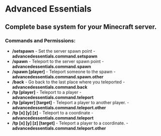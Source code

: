 # Advanced Essentials

<h2> Complete base system for your Minecraft server. </h2>

<h3> Commands and Permissions: </h3>

* <b>/setspawn</b> - Set the server spawn point - <b>advancedessentials.command.setspawn</b>
* <b>/spawn</b> - Teleport to the server spawn point - <b>advancedessentials.command.spawn</b>
* <b>/spawn [player]</b> - Teleport someone to the spawn - <b>advancedessentials.command.spawn.other</b>
* <b>/back</b> - Go back to the last place where you teleported - <b>advancedessentials.command.back</b>
* <b>/tp [player]</b> - Teleport to a player - <b>advancedessentials.command.teleport</b>
* <b>/tp [player] [target]</b> - Teleport a player to another player. - <b>advancedessentials.command.teleport.other</b>
* <b>/tp [x] [y] [z]</b> - Teleport to a coordinate - <b>advancedessentials.command.teleport</b>
* <b>/tp [x] [y] [z] [target]</b> - Teleport a player to a coordinate. - <b>advancedessentials.command.teleport.other</b>